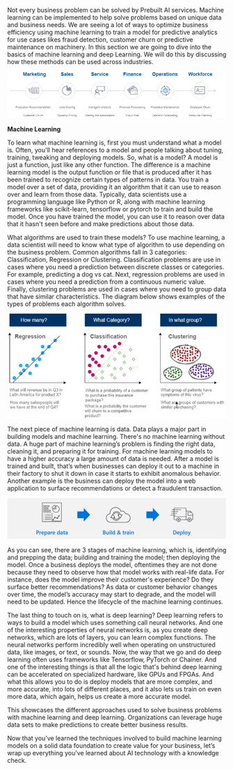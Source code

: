 
Not every business problem can be solved by Prebuilt AI services. Machine learning can be implemented to help solve problems based on unique data and business needs.  We are seeing a lot of ways to optimize business efficiency using machine learning to train a model for predictive analytics for use cases likes fraud detection, customer churn or predictive maintenance on machinery. In this section we are going to dive into the basics of machine learning and deep Learning. We will do this by discussing how these methods can be used across industries.

![Prebuilt-AI](..\images\5-introduction-to-ml-and-dl-1.png)

**Machine Learning**

To learn what machine learning is, first you must understand what a model is.  Often, you'll hear references to a model and people talking about tuning, training, tweaking and deploying models.  So, what is a model?  A model is just a function, just like any other function.  The difference is a machine learning model is the output function or file that is produced after it has been trained to recognize certain types of patterns in data. You train a model over a set of data, providing it an algorithm that it can use to reason over and learn from those data.  Typically, data scientists use a programming language like Python or R, along with machine learning frameworks like scikit-learn, tensorflow or pytorch to train and build the model.  Once you have trained the model, you can use it to reason over data that it hasn't seen before and make predictions about those data.

What algorithms are used to train these models?  To use machine learning, a data scientist will need to know what type of algorithm to use depending on the business problem. Common algorithms fall in 3 categories: Classification, Regression or Clustering. Classification problems are use in cases where you need a prediction between discrete classes or categories. For example, predicting a dog vs cat. Next, regression problems are used in cases where you need a prediction from a continuous numeric value.  Finally, clustering problems are used in cases where you need to group data that have similar characteristics.  The diagram below shows examples of the types of problems each algorithm solves.

![Prebuilt-AI](..\images\5-introduction-to-ml-and-dl-2.png)

The next piece of machine learning is data.  Data plays a major part in building models and machine learning.  There's no machine learning without data.  A huge part of machine learning’s problem is finding the right data, cleaning it, and preparing it for training.  For machine learning models to have a higher accuracy a large amount of data is needed.   After a model is trained and built, that’s when businesses can deploy it out to a machine in their factory to shut it down in case it starts to exhibit anomalous behavior.  Another example is the business can deploy the model into a web application to surface recommendations or detect a fraudulent transaction.  

![Prebuilt-AI](..\images\5-introduction-to-ml-and-dl-3.png)

As you can see, there are 3 stages of machine learning, which is, identifying and prepping the data; building and training the model; then deploying the model.  Once a business deploys the model, oftentimes they are not done because they need to observe how that model works with real-life data.  For instance, does the model improve their customer's experience?  Do they surface better recommendations?   As data or customer behavior changes over time, the model’s accuracy may start to degrade, and the model will need to be updated.  Hence the lifecycle of the machine learning continues.

The last thing to touch on is, what is deep learning? Deep learning refers to ways to build a model which uses something call neural networks.  And one of the interesting properties of neural networks is, as you create deep networks, which are lots of layers, you can learn complex functions.  The neural networks perform incredibly well when operating on unstructured data, like images, or text, or sounds.  Now, the way that we go and do deep learning often uses frameworks like Tensorflow, PyTorch or Chainer.  And one of the interesting things is that all the logic that's behind deep learning can be accelerated on specialized hardware, like GPUs and FPGAs.  And what this allows you to do is deploy models that are more complex, and more accurate, into lots of different places, and it also lets us train on even more data, which again, helps us create a more accurate model.

This showcases the different approaches used to solve business problems with machine learning and deep learning. Organizations can leverage huge data sets to make predictions to create better business results.

Now that you’ve learned the techniques involved to build machine learning models on a solid data foundation to create value for your business, let’s wrap up everything you’ve learned about AI technology with a knowledge check.
